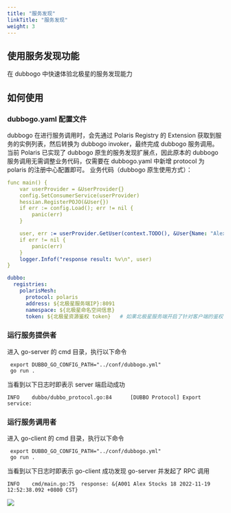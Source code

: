 ```yaml
---
title: "服务发现"
linkTitle: "服务发现"
weight: 3
---
```




## 使用服务发现功能

在 dubbogo 中快速体验北极星的服务发现能力


## 如何使用

### dubbogo.yaml 配置文件

dubbogo 在进行服务调用时，会先通过 Polaris Registry 的 Extension 获取到服务的实例列表，然后转换为 dubbogo invoker，最终完成 dubbogo 服务调用。
当前 Polaris 已实现了 dubbogo 原生的服务发现扩展点，因此原本的 dubbogo 服务调用无需调整业务代码，仅需要在 dubbogo.yaml 中新增 protocol 为 polaris 的注册中心配置即可。
业务代码（dubbogo 原生使用方式）：
```yaml
func main() {
    var userProvider = &UserProvider{}
    config.SetConsumerService(userProvider)
    hessian.RegisterPOJO(&User{})
    if err := config.Load(); err != nil {
        panic(err)
    }

    user, err := userProvider.GetUser(context.TODO(), &User{Name: "Alex001"})
    if err != nil {
        panic(err)
    }
    logger.Infof("response result: %v\n", user)
}
```
```yaml
dubbo:
  registries:
    polarisMesh:
      protocol: polaris 
      address: ${北极星服务端IP}:8091
      namespace: ${北极星命名空间信息}
      token: ${北极星资源鉴权 token}   # 如果北极星服务端开启了针对客户端的鉴权，则需要配置该参数
```

### 运行服务提供者

进入 go-server 的 cmd 目录，执行以下命令

```
 export DUBBO_GO_CONFIG_PATH="../conf/dubbogo.yml"
 go run .
```

当看到以下日志时即表示 server 端启动成功

```log
INFO    dubbo/dubbo_protocol.go:84      [DUBBO Protocol] Export service: 
```


### 运行服务调用者

进入 go-client 的 cmd 目录，执行以下命令


```
 export DUBBO_GO_CONFIG_PATH="../conf/dubbogo.yml"
 go run .
```

当看到以下日志时即表示 go-client 成功发现 go-server 并发起了 RPC 调用

```log
INFO    cmd/main.go:75  response: &{A001 Alex Stocks 18 2022-11-19 12:52:38.092 +0800 CST}
```
![](../images/服务实例.png)
